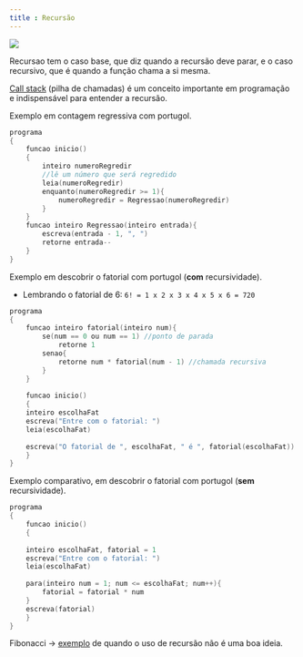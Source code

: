```yaml
---
title : Recursão
---
```


![](https://ling123labs.com/assets/img/lab-post-10/recursion-meme.gif)

Recursao tem o caso base, que diz quando a recursão deve parar, e o caso recursivo, que é quando a função chama a si mesma.

[Call stack](https://youtu.be/ZQCBkZyZIGQ) (pilha de chamadas) é um conceito importante em programação e indispensável para entender a recursão.

Exemplo em contagem regressiva com portugol.

```c
programa
{
	funcao inicio()
	{
		inteiro numeroRegredir
		//lê um número que será regredido
		leia(numeroRegredir)
		enquanto(numeroRegredir >= 1){
			numeroRegredir = Regressao(numeroRegredir)
		}
	}
	funcao inteiro Regressao(inteiro entrada){
		escreva(entrada - 1, ", ")
		retorne entrada--
	}
}

```

Exemplo em descobrir o fatorial com portugol (**com** recursividade).
- Lembrando o fatorial de 6:  `6! = 1 x 2 x 3 x 4 x 5 x 6 = 720`

```c
programa
{
	funcao inteiro fatorial(inteiro num){
		se(num == 0 ou num == 1) //ponto de parada
			retorne 1
		senao{
			retorne num * fatorial(num - 1) //chamada recursiva
		}
	}
	
	funcao inicio()
	{	
	inteiro escolhaFat
	escreva("Entre com o fatorial: ")
	leia(escolhaFat)
	
	escreva("O fatorial de ", escolhaFat, " é ", fatorial(escolhaFat)) 
	}
}
```

Exemplo comparativo, em descobrir o fatorial com portugol (**sem** recursividade).

```c
programa
{
	funcao inicio()
	{
	
	inteiro escolhaFat, fatorial = 1
	escreva("Entre com o fatorial: ")
	leia(escolhaFat)
	
	para(inteiro num = 1; num <= escolhaFat; num++){
		fatorial = fatorial * num
	}
	escreva(fatorial)
	}
}
```

Fibonacci -> [exemplo](https://www.youtube.com/watch?v=Nxx7WqIDGCI&list=PLqJK4Oyr5WSgsSi26lXEm-SOnZkhkUO7k&index=4) de quando o uso de recursão não é uma boa ideia.